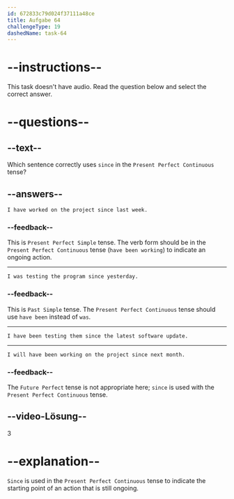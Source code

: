 ```yaml
---
id: 672833c79d024f37111a48ce
title: Aufgabe 64
challengeType: 19
dashedName: task-64
---
```


# --instructions--

This task doesn't have audio. Read the question below and select the correct answer.

# --questions--

## --text--

Which sentence correctly uses `since` in the `Present Perfect Continuous` tense?

## --answers--

`I have worked on the project since last week.`

### --feedback--

This is `Present Perfect Simple` tense. The verb form should be in the `Present Perfect Continuous` tense (`have been working`) to indicate an ongoing action.

---

`I was testing the program since yesterday.`

### --feedback--

This is `Past Simple` tense. The `Present Perfect Continuous` tense should use `have been` instead of `was`.

---

`I have been testing them since the latest software update.`

---

`I will have been working on the project since next month.`

### --feedback--

The `Future Perfect` tense is not appropriate here; `since` is used with the `Present Perfect Continuous` tense.

## --video-Lösung--

3

# --explanation--

`Since` is used in the `Present Perfect Continuous` tense to indicate the starting point of an action that is still ongoing.
